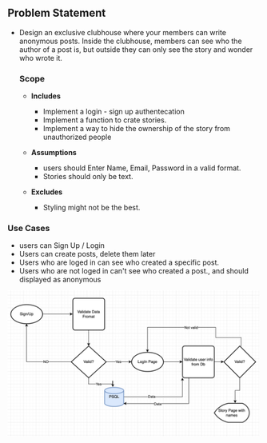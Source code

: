 ## Problem Statement

- Design an exclusive clubhouse where your members can write anonymous posts.
  Inside the clubhouse, members can see who the author of a post is, but outside they can only see the story and wonder who wrote it.

  ### Scope

  - **Includes**

    - Implement a login - sign up authentecation
    - Implement a function to crate stories.
    - Implement a way to hide the ownership of the story from unauthorized people

  - **Assumptions**

    - users should Enter Name, Email, Password in a valid format.
    - Stories should only be text.

  - **Excludes**

    - Styling might not be the best.

### Use Cases

- users can Sign Up / Login
- Users can create posts, delete them later
- Users who are loged in can see who created a specific post.
- Users who are not loged in can't see who created a post., and should displayed as anonymous

![flow chart](./sign-up-flow.png)
